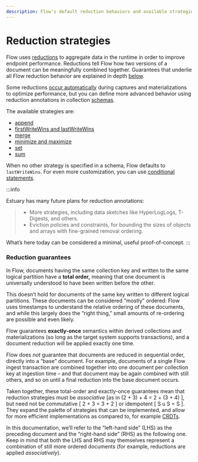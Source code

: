 ```yaml
---
description: Flow's default reduction behaviors and available strategies to customize them
---
```


# Reduction strategies

Flow uses [reductions](../../concepts/catalog-entities/reductions.md) to aggregate data in the runtime in order to improve endpoint performance. Reductions tell Flow how two versions of a document can be meaningfully combined together. Guarantees that underlie all Flow reduction behavior are explained in depth [below](./#reduction-guarantees).&#x20;

Some reductions [occur automatically](../../concepts/catalog-entities/materialization.md#how-materializations-work) during captures and materializations to optimize performance, but you can define more advanced behavior using reduction annotations in collection [schemas](../catalog-reference/schemas-and-data-reductions.md).

The available strategies are:&#x20;

* [append](append.md)
* [firstWriteWins and lastWriteWins](firstwritewins-and-lastwritewins.md)
* [merge](merge.md)
* [minimize and maximize](minimize-and-maximize.md)
* [set](set.md)
* [sum](sum.md)

When no other strategy is specified in a schema, Flow defaults to `lastWriteWins`.  For even more customization, you can use [conditional statements](composing-with-conditionals.md).&#x20;

:::info

Estuary has many future plans for reduction annotations:

> * More strategies, including data sketches like HyperLogLogs, T-Digests, and others.
> * Eviction policies and constraints, for bounding the sizes of objects and arrays with fine-grained removal ordering.

What’s here today can be considered a minimal, useful proof-of-concept.
:::

### Reduction guarantees

In Flow, documents having the same collection key and written to the same logical partition have a **total order,** meaning that one document is universally understood to have been written before the other.

This doesn’t hold for documents of the same key written to different logical partitions. These documents can be considered “mostly” ordered: Flow uses timestamps to understand the relative ordering of these documents, and while this largely does the “right thing," small amounts of re-ordering are possible and even likely.

Flow guarantees **exactly-once** semantics within derived collections and materializations (so long as the target system supports transactions), and a document reduction will be applied exactly one time.

Flow does _not_ guarantee that documents are reduced in sequential order, directly into a “base” document. For example, documents of a single Flow ingest transaction are combined together into one document per collection key at ingestion time – and that document may be again combined with still others, and so on until a final reduction into the base document occurs.

Taken together, these total-order and exactly-once guarantees mean that reduction strategies must be _associative_ \[as in (2 + 3) + 4 = 2 + (3 + 4) ], but need not be commutative \[ 2 + 3 = 3 + 2 ] or idempotent \[ S u S = S ]. They expand the palette of strategies that can be implemented, and allow for more efficient implementations as compared to, for example [CRDTs](https://en.wikipedia.org/wiki/Conflict-free\_replicated\_data\_type).

In this documentation, we’ll refer to the “left-hand side” (LHS) as the preceding document and the “right-hand side” (RHS) as the following one. Keep in mind that both the LHS and RHS may themselves represent a combination of still more ordered documents (for example, reductions are applied _associatively_).

